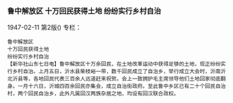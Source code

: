 ### 鲁中解放区  十万回民获得土地  纷纷实行乡村自治

1947-02-11
第2版()
专栏：

    鲁中解放区
    十万回民获得土地
    纷纷实行乡村自治
    【新华社山东七日电】鲁中解放区十万余回民，在土地改革运动中获得足够的土地，现正纷纷实行乡村自治。上月五日，沂水县柴枝峪一带，数千回民成立了自治乡，举行成立大会时，沂南沂北沂县等，各地回民代表三百余人远道赶来祝贺。会上一致拥护毛主席领导他们土地回家彻底翻身。一月十六日，沂城四百余回民亦集会，成立自治街政府。至此鲁中乡区已有二十个回民自治村，两个回民自治乡，此外凡属回汉两族杂居之地，均设有回汉联合政权。
